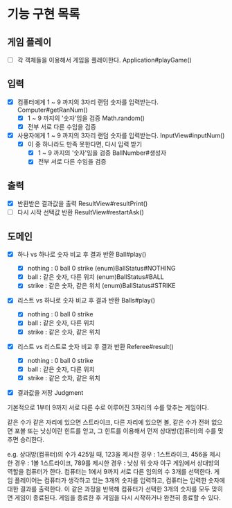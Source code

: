 # 기능 구현 목록

## 게임 플레이
- [ ] 각 객체들을 이용해서 게임을 플레이한다. Application#playGame()

## 입력
- [x] 컴퓨터에게 1 ~ 9 까지의 3자리 랜덤 숫자를 입력받는다.  Computer#getRanNum()
  - [x] 1 ~ 9 까지의 '숫자'임을 검증  Math.random()
  - [x] 전부 서로 다른 수임을 검증  
- [x] 사용자에게 1 ~ 9 까지의 3자리 랜덤 숫자를 입력받는다.  InputView#inputNum()
  - [x] 이 중 하나라도 만족 못한다면, 다시 입력 받기
    - [x] 1 ~ 9 까지의 '숫자'임을 검증  BallNumber#생성자
    - [x] 전부 서로 다른 수임을 검증

## 출력
- [x] 반환받은 결과값을 출력  ResultView#resultPrint()
- [ ] 다시 시작 선택값 반환  ResultView#restartAsk()
    
## 도메인
- [x] 하나 vs 하나로 숫자 비교 후 결과 반환  Ball#play()
  - [x] nothing : 0 ball 0 strike  (enum)BallStatus#NOTHING
  - [x] ball : 같은 숫자, 다른 위치  (enum)BallStatus#BALL
  - [x] strike : 같은 숫자, 같은 위치  (enum)BallStatus#STRIKE
- [x] 리스트 vs 하나로 숫자 비교 후 결과 반환  Balls#play()
  - [x] nothing : 0 ball 0 strike
  - [x] ball : 같은 숫자, 다른 위치
  - [x] strike : 같은 숫자, 같은 위치
- [x] 리스트 vs 리스트로 숫자 비교 후 결과 반환  Referee#result()
  - [x] nothing : 0 ball 0 strike
  - [x] ball : 같은 숫자, 다른 위치
  - [x] strike : 같은 숫자, 같은 위치
- [x] 결과값을 저장  Judgment


기본적으로 1부터 9까지 서로 다른 수로 이루어진 3자리의 수를 맞추는 게임이다.

같은 수가 같은 자리에 있으면 스트라이크, 
다른 자리에 있으면 볼, 
같은 수가 전혀 없으면 포볼 또는 낫싱이란 힌트를 얻고, 
그 힌트를 이용해서 먼저 상대방(컴퓨터)의 수를 맞추면 승리한다.


e.g. 상대방(컴퓨터)의 수가 425일 때, 123을 제시한 경우 : 1스트라이크, 456을 제시한 경우 : 1볼 1스트라이크, 789를 제시한 경우 : 낫싱
위 숫자 야구 게임에서 상대방의 역할을 컴퓨터가 한다. 컴퓨터는 1에서 9까지 서로 다른 임의의 수 3개를 선택한다. 게 임 플레이어는 컴퓨터가 생각하고 있는 3개의 숫자를 입력하고, 컴퓨터는 입력한 숫자에 대한 결과를 출력한다.
이 같은 과정을 반복해 컴퓨터가 선택한 3개의 숫자를 모두 맞히면 게임이 종료된다.
게임을 종료한 후 게임을 다시 시작하거나 완전히 종료할 수 있다.